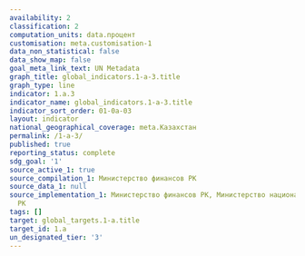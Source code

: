 ```yaml
---
availability: 2
classification: 2
computation_units: data.процент
customisation: meta.customisation-1
data_non_statistical: false
data_show_map: false
goal_meta_link_text: UN Metadata
graph_title: global_indicators.1-a-3.title
graph_type: line
indicator: 1.a.3
indicator_name: global_indicators.1-a-3.title
indicator_sort_order: 01-0a-03
layout: indicator
national_geographical_coverage: meta.Казахстан
permalink: /1-a-3/
published: true
reporting_status: complete
sdg_goal: '1'
source_active_1: true
source_compilation_1: Министерство финансов РК
source_data_1: null
source_implementation_1: Министерство финансов РК, Министерство национальной экономики
  РК
tags: []
target: global_targets.1-a.title
target_id: 1.a
un_designated_tier: '3'
---
```

